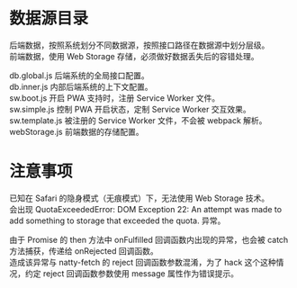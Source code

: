 # 数据源目录

后端数据，按照系统划分不同数据源，按照接口路径在数据源中划分层级。  
前端数据，使用 Web Storage 存储，必须做好数据丢失后的容错处理。  

db.global.js 后端系统的全局接口配置。  
db.inner.js 内部后端系统的上下文配置。  
sw.boot.js 开启 PWA 支持时，注册 Service Worker 文件。  
sw.simple.js 控制 PWA 开启状态，定制 Service Worker 交互效果。  
sw.template.js 被注册的 Service Worker 文件，不会被 webpack 解析。  
webStorage.js 前端数据的存储配置。  

# 注意事项

已知在 Safari 的隐身模式（无痕模式）下，无法使用 Web Storage 技术。  
会出现 QuotaExceededError: DOM Exception 22: An attempt was made to add something to storage that exceeded the quota. 异常。  

由于 Promise 的 then 方法中 onFulfilled 回调函数内出现的异常，也会被 catch 方法捕获，传递给 onRejected 回调函数。  
造成该异常与 natty-fetch 的 reject 回调函数参数混淆，为了 hack 这个这种情况，约定 reject 回调函数参数使用 message 属性作为错误提示。  